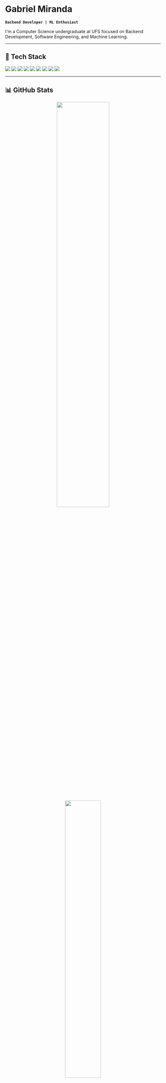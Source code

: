# Gabriel Miranda

**`Backend Developer | ML Enthusiast`**

I'm a Computer Science undergraduate at UFS focused on Backend Development, Software Engineering, and Machine Learning.

---

## 🚀 Tech Stack

<p>
  <img src="https://img.shields.io/badge/Java-ED8B00?style=for-the-badge&logo=openjdk&logoColor=white"/>
  <img src="https://img.shields.io/badge/SpringBoot-6DB33F?style=for-the-badge&logo=springboot&logoColor=white"/>
  <img src="https://img.shields.io/badge/Python-3776AB?style=for-the-badge&logo=python&logoColor=white"/>
  <img src="https://img.shields.io/badge/scikit--learn-F7931E?style=for-the-badge&logo=scikit-learn&logoColor=white"/>
  <img src="https://img.shields.io/badge/C-00599C?style=for-the-badge&logo=c&logoColor=white"/>
  <img src="https://img.shields.io/badge/C++-00599C?style=for-the-badge&logo=cplusplus&logoColor=white"/>
  <img src="https://img.shields.io/badge/PostgreSQL-4169E1?style=for-the-badge&logo=postgresql&logoColor=white"/>
  <img src="https://img.shields.io/badge/Docker-2496ED?style=for-the-badge&logo=docker&logoColor=white"/>
  <img src="https://img.shields.io/badge/RabbitMQ-FF6600?style=for-the-badge&logo=rabbitmq&logoColor=white"/>
</p>

---

## 📊 GitHub Stats

<p align="center">
  <img width="58%" src="https://github-readme-stats.vercel.app/api?username=gabrielmoliva&show_icons=true&theme=tokyonight&count_private=true" />
  <img width="48%" src="https://github-readme-stats.vercel.app/api/top-langs/?username=gabrielmoliva&layout=compact&theme=tokyonight&count_private=true" />
</p>

---

## 📂 Featured Repositories

- [🧠 Pavement Comfort Predictor](https://github.com/gabrielmoliva/roadCondition)  
  Machine Learning model for predicting pavement comfort classification using scikit-learn.

- [🔗 Chat App with RabbitMQ](https://github.com/DCOMP-UFS/chat-em-linha-de-comando-via-rabbitmq-victorceschini)  
  Real-time chat application using dynamic RabbitMQ queues with Java.

- [🛠️ Caju Compiler with SableCC](https://github.com/rafaseto/caju-compiler)  
  Custom compiler for the experimental language Caju, using SableCC.

---

## 📫 Contact

- 📧 moliva.gabriel@gmail.com  
- 💼 [LinkedIn](https://www.linkedin.com/in/gabriel-miranda-oliva-b49085242/)  
